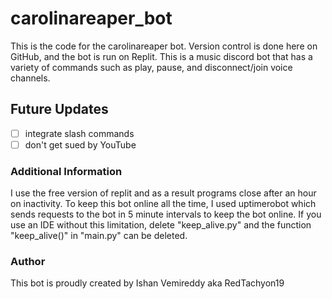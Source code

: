 # carolinareaper_bot

This is the code for the carolinareaper bot. Version control is done here on GitHub, and the bot is run on Replit. This is a music discord bot that has a variety of commands such as play, pause, and disconnect/join voice channels.

## Future Updates
- [ ] integrate slash commands
- [ ] don't get sued by YouTube

### Additional Information
I use the free version of replit and as a result programs close after an hour on inactivity. To keep this bot online all the time, I used uptimerobot which sends requests to the bot in 5 minute intervals to keep the bot online. If you use an IDE without this limitation, delete "keep_alive.py" and the function "keep_alive()" in "main.py" can be deleted.

### Author
This bot is proudly created by Ishan Vemireddy aka RedTachyon19
